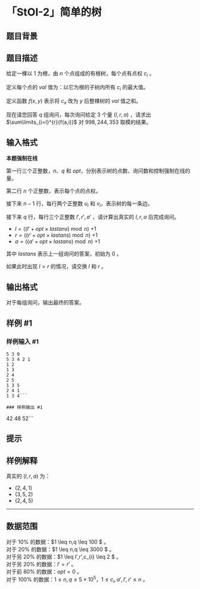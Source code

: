 # 「StOI-2」简单的树

## 题目背景



## 题目描述

给定一棵以 $1$ 为根，由 $n$ 个点组成的有根树，每个点有点权 $c_{i}$ 。

定义每个点的 $val$ 值为：以它为根的子树内所有 $c_{i}$ 的最大值。

定义函数 $f(x,y)$ 表示将 $c_{x}$ 改为 $y$ 后整棵树的 $val$ 值之和。

现在请您回答 $q$ 组询问，每次询问给定 $3$ 个量 $(l,r,a)$ ，请求出 $\sum\limits_{i=l}^{r}{f(a,i)}$ 对 $998,244,353$ 取模的结果。

## 输入格式

**本题强制在线**

第一行三个正整数，$n$、$q$ 和 $opt$，分别表示树的点数、询问数和控制强制在线的量。

第二行 $n$ 个正整数，表示每个点的点权。

接下来 $n-1$ 行，每行两个正整数 $u_{i}$ 和 $v_{i}$，表示树的每一条边。

接下来 $q$ 行，每行三个正整数 $l',r',a'$ ，请计算出真实的 $l,r,a$ 后完成询问。

- $l = (( l' + opt \times lastans )\bmod n )$ $+ 1$
- $r = (( r' + opt \times lastans )\bmod n )$ $+ 1$
- $a = (( a' + opt \times lastans )\bmod n )$ $+ 1$

其中 $lastans$ 表示上一组询问的答案，初始为 $0$ 。

如果此时出现 $l > r$ 的情况，请交换 $l$ 和 $r$ 。

## 输出格式

对于每组询问，输出最终的答案。

## 样例 #1

### 样例输入 #1
```
5 3 0
5 3 4 2 1
1 2
1 3
2 4
2 5
1 3 5
2 4 1
1 3 4```

### 样例输出 #1

```
42
48
52```

## 提示

## 样例解释

真实的 $(l,r,a)$ 为：

- $(2,4,1)$
- $(3,5,2)$
- $(2,4,5)$

---

## 数据范围

对于 $10\%$ 的数据：$1 \leq n,q \leq 100 $ 。   
对于 $20\%$ 的数据：$1 \leq n,q \leq 3000 $ 。   
对于另 $20\%$ 的数据：$1 \leq l',r',c_{i} \leq 2 $ 。   
对于另 $20\%$ 的数据：$l'=r'$ 。   
对于前 $80\%$ 的数据：$opt=0$ 。   
对于 $100\%$ 的数据：$1 \leq n,q \leq 5 \times 10^{5} ，1 \leq c_{i} , a' , l' , r' \leq n$ 。
